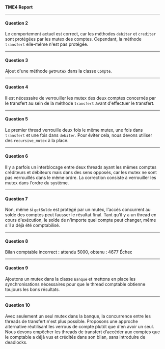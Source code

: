 **TME4 Report**

---

#### Question 2

Le comportement actuel est correct, car les méthodes `debiter` et `crediter` sont protégées par les mutex des comptes. Cependant, la méthode `transfert` elle-même n'est pas protégée.

---

#### Question 3

Ajout d'une méthode `getMutex` dans la classe `Compte`.

---

#### Question 4

Il est nécessaire de verrouiller les mutex des deux comptes concernés par le transfert au sein de la méthode `transfert` avant d'effectuer le transfert.

---

#### Question 5

Le premier thread verrouille deux fois le même mutex, une fois dans `transfert` et une fois dans `debiter`. Pour éviter cela, nous devons utiliser des `recursive_mutex` à la place.

---

#### Question 6

Il y a parfois un interblocage entre deux threads ayant les mêmes comptes créditeurs et débiteurs mais dans des sens opposés, car les mutex ne sont pas verrouillés dans le même ordre. La correction consiste à verrouiller les mutex dans l'ordre du système.

---

#### Question 7

Non, même si `getSolde` est protégé par un mutex, l'accès concurrent au solde des comptes peut fausser le résultat final. Tant qu'il y a un thread en cours d'exécution, le solde de n'importe quel compte peut changer, même s'il a déjà été comptabilisé.

---

#### Question 8

Bilan comptable incorrect : attendu 5000, obtenu : 4677
Échec

---

#### Question 9

Ajoutons un mutex dans la classe `Banque` et mettons en place les synchronisations nécessaires pour que le thread comptable obtienne toujours les bons résultats.

---

#### Question 10

Avec seulement un seul mutex dans la banque, la concurrence entre les threads de transfert n'est plus possible. Proposons une approche alternative réutilisant les verrous de compte plutôt que d'en avoir un seul. Nous devons empêcher les threads de transfert d'accéder aux comptes que le comptable a déjà vus et crédités dans son bilan, sans introduire de deadlocks.


